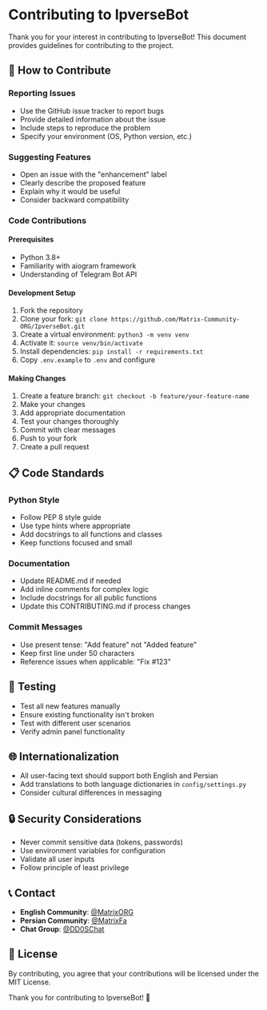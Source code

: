 # Contributing to IpverseBot

Thank you for your interest in contributing to IpverseBot! This document provides guidelines for contributing to the project.

## 🤝 How to Contribute

### Reporting Issues
- Use the GitHub issue tracker to report bugs
- Provide detailed information about the issue
- Include steps to reproduce the problem
- Specify your environment (OS, Python version, etc.)

### Suggesting Features
- Open an issue with the "enhancement" label
- Clearly describe the proposed feature
- Explain why it would be useful
- Consider backward compatibility

### Code Contributions

#### Prerequisites
- Python 3.8+
- Familiarity with aiogram framework
- Understanding of Telegram Bot API

#### Development Setup
1. Fork the repository
2. Clone your fork: `git clone https://github.com/Matrix-Community-ORG/IpverseBot.git`
3. Create a virtual environment: `python3 -m venv venv`
4. Activate it: `source venv/bin/activate`
5. Install dependencies: `pip install -r requirements.txt`
6. Copy `.env.example` to `.env` and configure

#### Making Changes
1. Create a feature branch: `git checkout -b feature/your-feature-name`
2. Make your changes
3. Add appropriate documentation
4. Test your changes thoroughly
5. Commit with clear messages
6. Push to your fork
7. Create a pull request

## 📋 Code Standards

### Python Style
- Follow PEP 8 style guide
- Use type hints where appropriate
- Add docstrings to all functions and classes
- Keep functions focused and small

### Documentation
- Update README.md if needed
- Add inline comments for complex logic
- Include docstrings for all public functions
- Update this CONTRIBUTING.md if process changes

### Commit Messages
- Use present tense: "Add feature" not "Added feature"
- Keep first line under 50 characters
- Reference issues when applicable: "Fix #123"

## 🧪 Testing

- Test all new features manually
- Ensure existing functionality isn't broken
- Test with different user scenarios
- Verify admin panel functionality

## 🌐 Internationalization

- All user-facing text should support both English and Persian
- Add translations to both language dictionaries in `config/settings.py`
- Consider cultural differences in messaging

## 🔒 Security Considerations

- Never commit sensitive data (tokens, passwords)
- Use environment variables for configuration
- Validate all user inputs
- Follow principle of least privilege

## 📞 Contact

- **English Community**: [@MatrixORG](https://t.me/MatrixORG)
- **Persian Community**: [@MatrixFa](https://t.me/MatrixFa)
- **Chat Group**: [@DD0SChat](https://t.me/DD0SChat)

## 📄 License

By contributing, you agree that your contributions will be licensed under the MIT License.

Thank you for contributing to IpverseBot! 🚀
